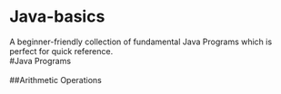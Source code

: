 # Java-basics
A beginner-friendly collection of fundamental Java Programs which is perfect for quick reference.
<br/>
#Java Programs
<br/>
<br/>
##Arithmetic Operations

